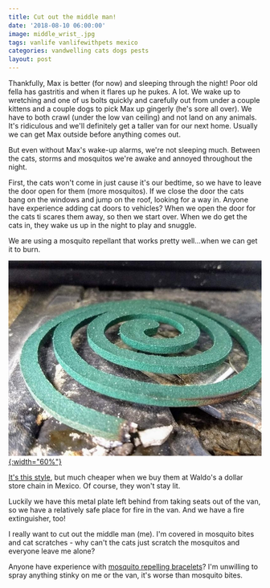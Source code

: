 ```yaml
---
title: Cut out the middle man!
date: '2018-08-10 06:00:00'
image: middle_wrist_.jpg
tags: vanlife vanlifewithpets mexico
categories: vandwelling cats dogs pests
layout: post
---
```


Thankfully, Max is better (for now) and sleeping through the night! Poor old fella has gastritis and when it flares up he pukes. A lot. We wake up to wretching and one of us bolts quickly and carefully out from under a couple kittens and a couple dogs to pick Max up gingerly (he's sore all over). We have to both crawl (under the low van ceiling) and not land on any animals. It's ridiculous and we'll definitely get a taller van for our next home. Usually we can get Max outside before anything comes out.

But even without Max's wake-up alarms, we're not sleeping much. Between the cats, storms and mosquitos we're awake and annoyed throughout the night.

First, the cats won't come in just cause it's our bedtime, so we have to leave the door open for them (more mosquitos). If we close the door the cats bang on the windows and jump on the roof, looking for a way in. Anyone have experience adding cat doors to vehicles? When we open the door for the cats ti scares them away, so then we start over. When we do get the cats in, they wake us up in the night to play and snuggle.

We are using a mosquito repellant that works pretty well...when we can get it to burn.

[![](/images/mosquito_coil_.jpg){:width="60%"}](/images/mosquito_coil.jpg)

[It's this style](https://www.amazon.com/gp/product/B07C869L83/ref=as_li_tl?ie=UTF8&tag=annalisa144-20&camp=1789&creative=9325&linkCode=as2&creativeASIN=B07C869L83&linkId=b774371b18247db12f46a7a1831d2b0f), but much cheaper when we buy them at Waldo's a dollar store chain in Mexico. Of course, they won't stay lit.

Luckily we have this metal plate left behind from taking seats out of the van, so we have a relatively safe place for fire in the van. And we have a fire extinguisher, too!

I really want to cut out the middle man (me). I'm covered in mosquito bites and cat scratches - why can't the cats just scratch the mosquitos and everyone leave me alone?

Anyone have experience with [mosquito repelling bracelets](https://www.amazon.com/gp/product/B01IB9W9RS/ref=as_li_tl?ie=UTF8&tag=annalisa144-20&camp=1789&creative=9325&linkCode=as2&creativeASIN=B01IB9W9RS&linkId=49ab62f973912459bec26e95bef0c601)? I'm unwilling to spray anything stinky on me or the van, it's worse than mosquito bites.